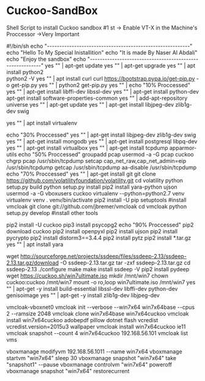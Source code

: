 # Cuckoo-SandBox
Shell Script to install Cuckoo sandbox
#1 st -> Enable VT-X in the Machine's Proccessor ->Very Important

#!/bin/sh
echo "----------------------------------------------------------"
echo "Hello To My Special Inistallition"
echo "It is made By Naser Al Abdali"
echo "Enjoy the sandbox"
echo "----------------------------------------------------------"
yes "" |  apt-get update
yes "" |  apt-get upgrade
yes "" |  apt install python2	
python2 -V
yes "" |  apt install curl 
curl https://bootstrap.pypa.io/get-pip.py -o get-pip.py
yes "" |  python2 get-pip.py
yes "" | echo "10% Proccessed"
yes "" |  apt-get install libffi-dev libssl-dev 
yes "" |  apt-get install python-dev 
apt-get install software-properties-common
yes "" |  add-apt-repository universe
yes "" |  apt-get update
yes "" |  apt-get install libjpeg-dev zlib1g-dev swig 

yes "" |  apt install virtualenv 

echo "30% Proccessed"
yes "" |  apt-get install libjpeg-dev zlib1g-dev swig
yes "" |  apt-get install mongodb
yes "" |  apt-get install postgresql libpq-dev
yes "" |  apt-get install virtualbox
yes "" |  apt-get install tcpdump apparmor-utils
echo "50% Proccessed"
 groupadd pcap
 usermod -a -G pcap cuckoo
 chgrp pcap /usr/sbin/tcpdump
 setcap cap_net_raw,cap_net_admin=eip /usr/sbin/tcpdump
getcap /usr/sbin/tcpdump
 aa-disable /usr/sbin/tcpdump
echo "70% Proccessed"
yes "" |  apt-get install git
git clone https://github.com/volatilityfoundation/volatility.git 
cd volatility 
 python setup.py build
 python setup.py install
 pip2 install yara-python ujson
 usermod -a -G vboxusers cuckoo
virtualenv --python=python2.7 venv
 virtualenv venv
. venv/bin/activate
 pip2 install -U pip setuptools
#install vmcloak
git clone git://github.com/jbremer/vmcloak
cd vmcloak
 python setup.py develop
#install other tools

 pip2 install -U cuckoo
 pip3 install psycopg2
echo "90% Proccessed"
 pip2 download cuckoo
 pip2 install openpyxl
 pip2 install ujson
 pip2 install pycrypto
 pip2 install distorm3==3.4.4
 pip2 install pytz
 pip2 install *.tar.gz
yes "" |  apt install yara

 wget http://sourceforge.net/projects/ssdeep/files/ssdeep-2.13/ssdeep-2.13.tar.gz/download -O ssdeep-2.13.tar.gz
 tar -zxf ssdeep-2.13.tar.gz
cd ssdeep-2.13
./configure
make
 make install
ssdeep -V
 pip2 install pydeep
wget https://cuckoo.sh/win7ultimate.iso
 mkdir /mnt/win7
 chown cuckoo:cuckoo /mnt/win7
 mount -o ro,loop win7ultimate.iso /mnt/win7
yes "" |  apt-get -y install build-essential libssl-dev libffi-dev python-dev genisoimage
yes "" |  apt-get -y install zlib1g-dev libjpeg-dev



vmcloak-vboxnet0
vmcloak init --verbose --win7x64 win7x64base --cpus 2 --ramsize 2048
vmcloak clone win7x64base win7x64cuckoo
vmcloak install win7x64cuckoo adobepdf pillow dotnet flash vcredist vcredist.version=2015u3 wallpaper
vmcloak install win7x64cuckoo ie11
vmcloak snapshot --count 4 win7x64cuckoo 192.168.56.101
vmcloak list vms

vboxmanage modifyvm 192.168.56.1011 --name win7x64
vboxmanage startvm "win7x64"
sleep 30
vboxmanage snapshot "win7x64" take "snapshot1" --pause
vboxmanage controlvm "win7x64" poweroff
vboxmanage snapshot "win7x64" restorecurrent
